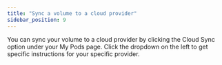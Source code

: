 ```yaml
---
title: "Sync a volume to a cloud provider"
sidebar_position: 9
---
```


You can sync your volume to a cloud provider by clicking the Cloud Sync option under your My Pods page.
Click the dropdown on the left to get specific instructions for your specific provider.